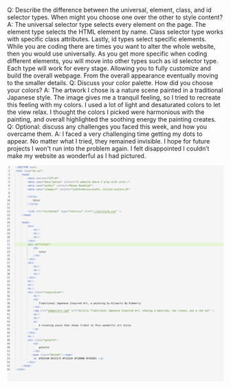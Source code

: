 
Q: Describe the difference between the universal, element, class, and id selector types. When might you choose one over the other to style content?
A: The universal selector type selects every element on the page. The element type selects the HTML element by name. Class selector type works with specific class attributes. Lastly, id types select specific elements. While you are coding there are times you want to alter the whole website, then you would use universally. As you get more specific when coding different elements, you will move into other types such as id selector type. Each type will work for every stage. Allowing you to fully customize and build the overall webpage. From the overall appearance eventually moving to the smaller details.
Q: Discuss your color palette. How did you choose your colors?
A: The artwork I chose is a nature scene painted in a traditional Japanese style. The image gives me a tranquil feeling, so I tried to recreate this feeling with my colors. I used a lot of light and desaturated colors to let the view relax. I thought the colors I picked were harmonious with the painting, and overall highlighted the soothing energy the painting creates. 
Q: Optional: discuss any challenges you faced this week, and how you overcame them.
A: I faced a very challenging time getting my dots to appear. No matter what I tried, they remained invisible. I hope for future projects I won't run into the problem again. I felt disappointed I couldn’t make my website as wonderful as I had pictured. 

<img src="images/Screenshot.jpeg"/>